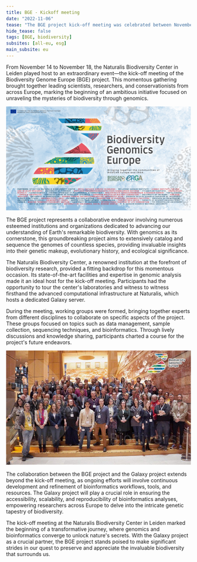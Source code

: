 ```yaml
---
title: BGE - Kickoff meeting
date: "2022-11-06"
tease: "The BGE project kick-off meeting was celebrated between November 14th and November 18th in Leiden."
hide_tease: false
tags: [BGE, biodiversity]
subsites: [all-eu, esg]
main_subsite: eu
---
```


From November 14 to November 18, the Naturalis Biodiversity Center in Leiden played host to an extraordinary event—the kick-off meeting of the Biodiversity Genome Europe (BGE) project. This momentous gathering brought together leading scientists, researchers, and conservationists from across Europe, marking the beginning of an ambitious initiative focused on unraveling the mysteries of biodiversity through genomics.

![BGE kick-off meeting](BGE_image.jpg)

The BGE project represents a collaborative endeavor involving numerous esteemed institutions and organizations dedicated to advancing our understanding of Earth's remarkable biodiversity. With genomics as its cornerstone, this groundbreaking project aims to extensively catalog and sequence the genomes of countless species, providing invaluable insights into their genetic makeup, evolutionary history, and ecological significance.

The Naturalis Biodiversity Center, a renowned institution at the forefront of biodiversity research, provided a fitting backdrop for this momentous occasion. Its state-of-the-art facilities and expertise in genomic analysis made it an ideal host for the kick-off meeting. Participants had the opportunity to tour the center's laboratories and witness to witness firsthand the advanced computational infrastructure at Naturalis, which hosts a dedicated Galaxy server.

During the meeting, working groups were formed, bringing together experts from different disciplines to collaborate on specific aspects of the project. These groups focused on topics such as data management, sample collection, sequencing techniques, and bioinformatics. Through lively discussions and knowledge sharing, participants charted a course for the project's future endeavors.

![Kick-off meeting attendants](kickoff_people.jpeg)

The collaboration between the BGE project and the Galaxy project extends beyond the kick-off meeting, as ongoing efforts will involve continuous development and refinement of bioinformatics workflows, tools, and resources. The Galaxy project will play a crucial role in ensuring the accessibility, scalability, and reproducibility of bioinformatics analyses, empowering researchers across Europe to delve into the intricate genetic tapestry of biodiversity.

The kick-off meeting at the Naturalis Biodiversity Center in Leiden marked the beginning of a transformative journey, where genomics and bioinformatics converge to unlock nature's secrets. With the Galaxy project as a crucial partner, the BGE project stands poised to make significant strides in our quest to preserve and appreciate the invaluable biodiversity that surrounds us.

